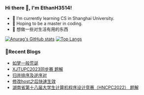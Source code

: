 ### Hi there 👋, I'm EthanH3514!

- 🌱 I’m currently learning CS in Shanghai University.
- 🎈 Hoping to be a master in coding.
- 🧐 想做一些对生活有用的东西

[![Anurag's GitHub stats](https://github-readme-stats.vercel.app/api?username=EthanH3514&show_icons=true&theme=tokyonight)](https://github.com/anuraghazra/github-readme-stats)
[![Top Langs](https://github-readme-stats.vercel.app/api/top-langs/?username=EthanH3514&layout=compact)](https://github.com/anuraghazra/github-readme-stats)

### **📝Recent Blogs**
<!-- BLOG-POST-LIST:START -->
- [如梦一般荒诞](https://ethanh3514.github.io/2023/05/30/%E5%A6%82%E6%A2%A6%E4%B8%80%E8%88%AC%E8%8D%92%E8%AF%9E/)
- [XJTUPC2023同步赛 题解](https://ethanh3514.github.io/2023/05/07/XJTUPC2023%E5%90%8C%E6%AD%A5%E8%B5%9B-%E9%A2%98%E8%A7%A3/)
- [归并排序及逆序对](https://ethanh3514.github.io/2023/05/07/%E5%BD%92%E5%B9%B6%E6%8E%92%E5%BA%8F%E5%8F%8A%E9%80%86%E5%BA%8F%E5%AF%B9/)
- [修改host之后快速生效](https://ethanh3514.github.io/2023/04/04/%E4%BF%AE%E6%94%B9host%E4%B9%8B%E5%90%8E%E5%BF%AB%E9%80%9F%E7%94%9F%E6%95%88/)
- [湖南省第十八届大学生计算机程序设计竞赛（HNCPC2022） 题解](https://ethanh3514.github.io/2023/04/04/%E6%B9%96%E5%8D%97%E7%9C%81%E7%AC%AC%E5%8D%81%E5%85%AB%E5%B1%8A%E5%A4%A7%E5%AD%A6%E7%94%9F%E8%AE%A1%E7%AE%97%E6%9C%BA%E7%A8%8B%E5%BA%8F%E8%AE%BE%E8%AE%A1%E7%AB%9E%E8%B5%9B%EF%BC%88HNCPC2022%EF%BC%89-%E9%A2%98%E8%A7%A3/)
<!-- BLOG-POST-LIST:END -->
